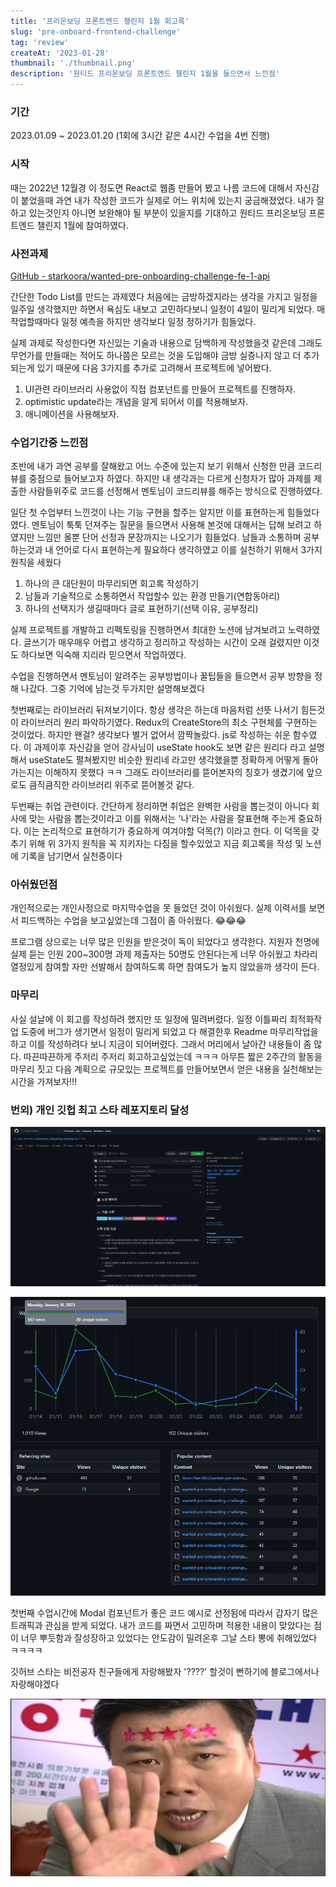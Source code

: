 ```yaml
---
title: '프리온보딩 프론트엔드 챌린지 1월 회고록'
slug: 'pre-onboard-frontend-challenge'
tag: 'review'
createAt: '2023-01-28'
thumbnail: './thumbnail.png'
description: '원티드 프리온보딩 프론트엔드 챌린지 1월을 들으면서 느낀점'
---
```


### 기간

2023.01.09 ~ 2023.01.20 (1회에 3시간 같은 4시간 수업을 4번 진행)

### 시작

때는 2022년 12월경 이 정도면 React로 웹좀 만들어 봤고 나름 코드에 대해서 자신감이 붙었을때 과연 내가 작성한 코드가 실제로 어느 위치에 있는지 궁금해졌었다. 내가 잘하고 있는것인지 아니면 보완해야 될 부분이 있을지를 기대하고 원티드 프리온보딩 프론트엔드 챌린지 1월에 참여하였다.

### 사전과제

[GitHub - starkoora/wanted-pre-onboarding-challenge-fe-1-api](https://github.com/starkoora/wanted-pre-onboarding-challenge-fe-1-api)

간단한 Todo List를 만드는 과제였다 처음에는 금방하겠지라는 생각을 가지고 일정을 일주일 생각했지만 하면서 욕심도 내보고 고민하다보니 일정이 4일이 밀리게 되었다. 매 작업할때마다 일정 예측을 하지만 생각보다 일정 정하기가 힘들었다.

실제 과제로 작성한다면 자신있는 기술과 내용으로 담백하게 작성했을것 같은데 그래도 무언가를 만들때는 적어도 하나쯤은 모르는 것을 도입해야 금방 실증나지 않고 더 추가되는게 있기 때문에 다음 3가지를 추가로 고려해서 프로젝트에 넣어봤다.

1.  UI관련 라이브러리 사용없이 직접 컴포넌트를 만들어 프로젝트를 진행하자.
2.  optimistic update라는 개념을 알게 되어서 이를 적용해보자.
3.  애니메이션을 사용해보자.

### 수업기간중 느낀점

초반에 내가 과연 공부를 잘해왔고 어느 수준에 있는지 보기 위해서 신청한 만큼 코드리뷰를 중점으로 들어보고자 하였다. 하지만 내 생각과는 다르게 신청자가 많아 과제를 제출한 사람들위주로 코드를 선정해서 멘토님이 코드리뷰를 해주는 방식으로 진행하였다.

일단 첫 수업부터 느낀것이 나는 기능 구현을 할주는 알지만 이를 표현하는게 힘들었다 였다. 멘토님이 툭툭 던져주는 질문을 들으면서 사용해 본것에 대해서는 답해 보려고 하였지만 느낌만 올뿐 단어 선정과 문장까지는 나오기가 힘들었다. 남들과 소통하며 공부하는것과 내 언어로 다시 표현하는게 필요하다 생각하였고 이를 실천하기 위해서 3가지 원칙을 세웠다

1.  하나의 큰 대단원이 마무리되면 회고록 작성하기
2.  남들과 기술적으로 소통하면서 작업할수 있는 환경 만들기(연합동아리)
3.  하나의 선택지가 생길때마다 글로 표현하기(선택 이유, 공부정리)

실제 프로젝트를 개발하고 리펙토링을 진행하면서 최대한 노션에 남겨보려고 노력하였다. 글쓰기가 매우매우 어렵고 생각하고 정리하고 작성하는 시간이 오래 걸렸지만 이것도 하다보면 익숙해 지리라 믿으면서 작업하였다.

수업을 진행하면서 멘토님이 알려주는 공부방법이나 꿀팁들을 들으면서 공부 방향을 정해 나갔다. 그중 기억에 남는것 두가지만 설명해보겠다

첫번째로는 라이브러리 뒤져보기이다. 항상 생각은 하는데 마음처럼 선뜻 나서기 힘든것이 라이브러리 원리 파악하기였다. Redux의 CreateStore의 최소 구현체를 구현하는 것이었다. 하지만 왠걸? 생각보다 별거 없어서 깜짝놀랐다. js로 작성하는 쉬운 함수였다. 이 과제이후 자신감을 얻어 강사님이 useState hook도 보면 같은 원리다 라고 설명해서 useState도 펼쳐봤지만 비슷한 원리네 라고만 생각했을뿐 정확하게 어떻게 돌아가는지는 이해하지 못했다 ㅋㅋ 그래도 라이브러리를 뜯어본자의 칭호가 생겼기에 앞으로도 큼직큼직한 라이브러리 위주로 뜯어볼것 같다.

두번째는 취업 관련이다. 간단하게 정리하면 취업은 완벽한 사람을 뽑는것이 아니다 회사에 맞는 사람을 뽑는것이라고 이를 위해서는 '나'라는 사람을 잘표현해 주는게 중요하다. 이는 논리적으로 표현하기가 중요하게 여겨야할 덕목(?) 이라고 한다. 이 덕목을 갖추기 위해 위 3가지 원칙을 꼭 지키자는 다짐을 할수있었고 지금 회고록을 작성 및 노션에 기록을 남기면서 실천중이다

### 아쉬웠던점

개인적으로는 개인사정으로 마지막수업을 못 들었던 것이 아쉬웠다. 실제 이력서를 보면서 피드백하는 수업을 보고싶었는데 그점이 좀 아쉬웠다. 😂😂😂

프로그램 상으로는 너무 많은 인원을 받은것이 독이 되었다고 생각한다. 지원자 천명에 실제 듣는 인원 200~300명 과제 제출자는 50명도 안된다는게 너무 아쉬웠고 차라리 열정있게 참여할 자만 선발해서 참여하도록 하면 참여도가 높지 않았을까 생각이 든다.

### 마무리

사실 설날에 이 회고를 작성하려 했지만 또 일정에 밀려버렸다. 일정 이틀짜리 최적화작업 도중에 버그가 생기면서 일정이 밀리게 되었고 다 해결한후 Readme 마무리작업을하고 이를 작성하려다 보니 지금이 되어버렸다. 그래서 머리에서 날아간 내용들이 좀 많다. 따끈따끈하게 주저리 주저리 회고하고싶었는데 ㅋㅋㅋ 아무튼 짧은 2주간의 활동을 마무리 짓고 다음 계획으로 규모있는 프로젝트를 만들어보면서 얻은 내용을 실천해보는 시간을 가져보자!!!

### 번외) 개인 깃헙 최고 스타 레포지토리 달성

![와 11스타](./1.png)

![사진을 못찍어 두었지만 하루 최대 views가 1000회까지 나왔었다](./2.png)

첫번째 수업시간에 Modal 컴포넌트가 좋은 코드 예시로 선정됨에 따라서 갑자기 많은 트래픽과 관심을 받게 되었다. 내가 코드를 짜면서 고민하며 적용한 내용이 맞았다는 점이 너무 뿌듯함과 잘성장하고 있었다는 안도감이 밀려온후 그날 스타 뽕에 취해있었다 ㅋㅋㅋㅋ

깃허브 스타는 비전공자 친구들에게 자랑해봤자 '????' 할것이 뻔하기에 블로그에서나 자랑해야겠다

![나는 별이 11개~~](./3.png)
